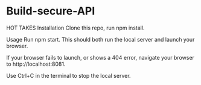 # Build-secure-API

HOT TAKES
Installation
Clone this repo, run npm install.

Usage
Run npm start. This should both run the local server and launch your browser.

If your browser fails to launch, or shows a 404 error, navigate your browser to http://localhost:8081.

Use Ctrl+C in the terminal to stop the local server.

